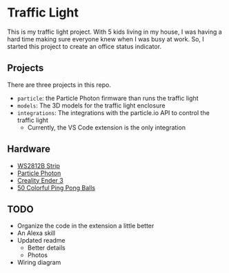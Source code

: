 # Traffic Light

This is my traffic light project.  With 5 kids living in my house, I was having a hard time making sure everyone knew when I was busy at work.  So, I started this project to create an office status indicator.

## Projects

There are three projects in this repo.

* `particle`: the Particle Photon firmware than runs the traffic light
* `models`: The 3D models for the traffic light enclosure
* `integrations`: The integrations with the particle.io API to control the traffic light
  * Currently, the VS Code extension is the only integration

## Hardware

* [WS2812B Strip](https://amzn.to/3TpgJ1s)
* [Particle Photon](https://store.particle.io/collections/wifi/products/photon-2)
* [Creality Ender 3](https://amzn.to/3ATZXRq)
* [50 Colorful Ping Pong Balls](https://amzn.to/3XEKmOt)

## TODO

* Organize the code in the extension a little better
* An Alexa skill
* Updated readme
  * Better details
  * Photos
* Wiring diagram

